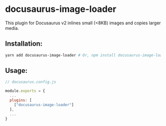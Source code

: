 # docusaurus-image-loader

This plugin for Docusaurus v2 inlines small (<8KB) images and copies larger media.

## Installation:

```bash
yarn add docusaurus-image-loader # Or, npm install docusaurus-image-loader
```

## Usage:

```javascript
// docusaurus.config.js

module.exports = {
  ...
  plugins: [
    ["docusaurus-image-loader"]
  ],
  ...
}
```
